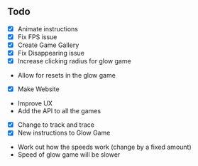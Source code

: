 ## Todo

- [x] Animate instructions
- [x] Fix FPS issue
- [x] Create Game Gallery
- [x] Fix Disappearing issue
- [x] Increase clicking radius for glow game
- Allow for resets in the glow game
- [x] Make Website
- Improve UX
- Add the API to all the games
- [x] Change to track and trace
- [x] New instructions to Glow Game
- Work out how the speeds work (change by a fixed amount)
- Speed of glow game will be slower
